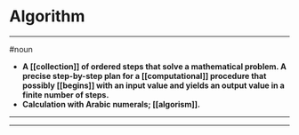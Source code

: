 # Algorithm
---
#noun
- **A [[collection]] of ordered steps that solve a mathematical problem. A precise step-by-step plan for a [[computational]] procedure that possibly [[begins]] with an input value and yields an output value in a finite number of steps.**
- **Calculation with Arabic numerals; [[algorism]].**
---
---
